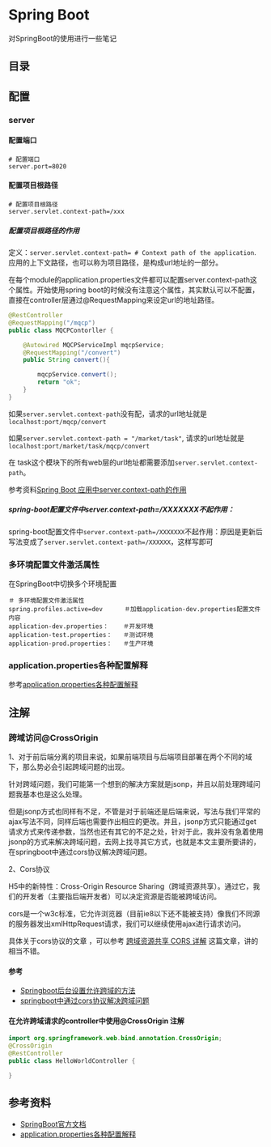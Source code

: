 # Spring Boot

对SpringBoot的使用进行一些笔记

## 目录

## 配置

### server

#### 配置端口

```application.properties
# 配置端口
server.port=8020
```

#### 配置项目根路径

```application.properties
# 配置项目根路径
server.servlet.context-path=/xxx
```

##### 配置项目根路径的作用

定义：`server.servlet.context-path= # Context path of the application`. 应用的上下文路径，也可以称为项目路径，是构成url地址的一部分。

在每个module的application.properties文件都可以配置server.context-path这个属性。开始使用spring boot的时候没有注意这个属性，其实默认可以不配置，直接在controller层通过@RequestMapping来设定url的地址路径。

```Java
@RestController
@RequestMapping("/mqcp")
public class MQCPContorller {

    @Autowired MQCPServiceImpl mqcpService;
    @RequestMapping("/convert")
    public String convert(){

        mqcpService.convert();
        return "ok";
    }
}
```

如果`server.servlet.context-path`没有配，请求的url地址就是 `localhost:port/mqcp/convert`

如果`server.servlet.context-path = "/market/task"`, 请求的url地址就是 `localhost:port/market/task/mqcp/convert`

在 task这个模块下的所有web层的url地址都需要添加`server.servlet.context-path`。

参考资料[Spring Boot 应用中server.context-path的作用](https://blog.csdn.net/onedaycbfly/article/details/80108129)

##### spring-boot配置文件中server.context-path=/XXXXXXX不起作用：

spring-boot配置文件中`server.context-path=/XXXXXXX`不起作用：原因是更新后写法变成了`server.servlet.context-path=/XXXXXX`，这样写即可

### 多环境配置文件激活属性

在SpringBoot中切换多个环境配置

```application.properties
＃ 多环境配置文件激活属性
spring.profiles.active=dev      ＃加载application-dev.properties配置文件内容 
application-dev.properties：    ＃开发环境
application-test.properties：   ＃测试环境
application-prod.properties：   ＃生产环境
```

### application.properties各种配置解释

参考[application.properties各种配置解释](https://blog.csdn.net/tang430524/article/details/78911556)

## 注解

### 跨域访问@CrossOrigin

1、对于前后端分离的项目来说，如果前端项目与后端项目部署在两个不同的域下，那么势必会引起跨域问题的出现。

针对跨域问题，我们可能第一个想到的解决方案就是jsonp，并且以前处理跨域问题我基本也是这么处理。

但是jsonp方式也同样有不足，不管是对于前端还是后端来说，写法与我们平常的ajax写法不同，同样后端也需要作出相应的更改。并且，jsonp方式只能通过get请求方式来传递参数，当然也还有其它的不足之处，针对于此，我并没有急着使用jsonp的方式来解决跨域问题，去网上找寻其它方式，也就是本文主要所要讲的，在springboot中通过cors协议解决跨域问题。

2、Cors协议

H5中的新特性：Cross-Origin Resource Sharing（跨域资源共享）。通过它，我们的开发者（主要指后端开发者）可以决定资源是否能被跨域访问。

cors是一个w3c标准，它允许浏览器（目前ie8以下还不能被支持）像我们不同源的服务器发出xmlHttpRequest请求，我们可以继续使用ajax进行请求访问。

具体关于cors协议的文章 ，可以参考 [跨域资源共享 CORS 详解](http://www.ruanyifeng.com/blog/2016/04/cors.html) 这篇文章，讲的相当不错。

#### 参考

- [Springboot后台设置允许跨域的方法](https://blog.csdn.net/hlp4207/article/details/80870716)
- [springboot中通过cors协议解决跨域问题](https://www.cnblogs.com/520playboy/p/7306008.html)

#### 在允许跨域请求的controller中使用@CrossOrigin 注解

```Java
import org.springframework.web.bind.annotation.CrossOrigin;
@CrossOrigin
@RestController
public class HelloWorldController {

}
```

## 参考资料

- [SpringBoot官方文档](https://docs.spring.io/spring-boot/docs/current-SNAPSHOT/reference/htmlsingle/)
- [application.properties各种配置解释](https://blog.csdn.net/tang430524/article/details/78911556)